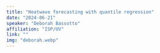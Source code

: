 ```yaml
---
title: "Heatwave forecasting with quantile regression"
date: "2024-06-21"
speaker: "Deborah Bassotto"
affiliation: "ISP/UV"
link: ""
img: "deborah.webp"
---
```

